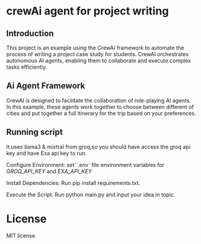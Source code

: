 # crewAi agent for project writing
## Introduction
This project is an example using the CrewAI framework to automate the process of writing a project case study for students. CrewAI orchestrates autonomous AI agents, enabling them to collaborate and execute complex tasks efficiently.

## Ai Agent Framework
CrewAI is designed to facilitate the collaboration of role-playing AI agents. In this example, these agents work together to choose between different of cities and put together a full itinerary for the trip based on your preferences.

## Running script
It uses llama3 & mixtral from groq,so you should have access the groq api key and have Exa api key to run.

Configure Environment: set``.env` file environment variables for *GROQ_API_KEY* and *EXA_API_KEY*

Install Dependencies: Run pip install requirements.txt.

Execute the Script: Run python main.py and input your idea in topic.

# License
MIT license
